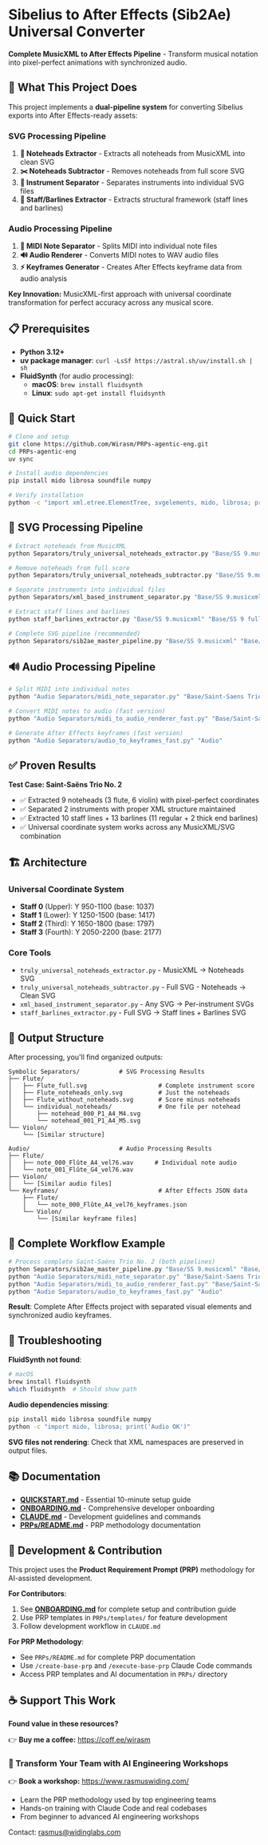 # Sibelius to After Effects (Sib2Ae) Universal Converter

**Complete MusicXML to After Effects Pipeline** - Transform musical notation into pixel-perfect animations with synchronized audio.

## 🎼 What This Project Does

This project implements a **dual-pipeline system** for converting Sibelius exports into After Effects-ready assets:

### SVG Processing Pipeline
1. **📝 Noteheads Extractor** - Extracts all noteheads from MusicXML into clean SVG
2. **✂️ Noteheads Subtractor** - Removes noteheads from full score SVG  
3. **🎯 Instrument Separator** - Separates instruments into individual SVG files
4. **📐 Staff/Barlines Extractor** - Extracts structural framework (staff lines and barlines)

### Audio Processing Pipeline
1. **🎵 MIDI Note Separator** - Splits MIDI into individual note files
2. **🔊 Audio Renderer** - Converts MIDI notes to WAV audio files
3. **⚡ Keyframes Generator** - Creates After Effects keyframe data from audio analysis

**Key Innovation:** MusicXML-first approach with universal coordinate transformation for perfect accuracy across any musical score.

## 📋 Prerequisites

- **Python 3.12+**
- **uv package manager**: `curl -LsSf https://astral.sh/uv/install.sh | sh`
- **FluidSynth** (for audio processing):
  - **macOS**: `brew install fluidsynth`
  - **Linux**: `sudo apt-get install fluidsynth`

## 🚀 Quick Start

```bash
# Clone and setup
git clone https://github.com/Wirasm/PRPs-agentic-eng.git
cd PRPs-agentic-eng
uv sync

# Install audio dependencies
pip install mido librosa soundfile numpy

# Verify installation
python -c "import xml.etree.ElementTree, svgelements, mido, librosa; print('✅ All dependencies OK')"
```

## 🎼 SVG Processing Pipeline

```bash
# Extract noteheads from MusicXML
python Separators/truly_universal_noteheads_extractor.py "Base/SS 9.musicxml"

# Remove noteheads from full score
python Separators/truly_universal_noteheads_subtractor.py "Base/SS 9.musicxml" "Base/SS 9 full.svg"

# Separate instruments into individual files
python Separators/xml_based_instrument_separator.py "Base/SS 9.musicxml" "Base/SS 9 full.svg" "output"

# Extract staff lines and barlines
python staff_barlines_extractor.py "Base/SS 9.musicxml" "Base/SS 9 full.svg"

# Complete SVG pipeline (recommended)
python Separators/sib2ae_master_pipeline.py "Base/SS 9.musicxml" "Base/SS 9 full.svg"
```

## 🔊 Audio Processing Pipeline

```bash
# Split MIDI into individual notes
python "Audio Separators/midi_note_separator.py" "Base/Saint-Saens Trio No 2.mid"

# Convert MIDI notes to audio (fast version)
python "Audio Separators/midi_to_audio_renderer_fast.py" "Base/Saint-Saens Trio No 2_individual_notes"

# Generate After Effects keyframes (fast version)
python "Audio Separators/audio_to_keyframes_fast.py" "Audio"
```

## ✅ Proven Results

**Test Case: Saint-Saëns Trio No. 2** 
- ✅ Extracted 9 noteheads (3 flute, 6 violin) with pixel-perfect coordinates
- ✅ Separated 2 instruments with proper XML structure maintained
- ✅ Extracted 10 staff lines + 13 barlines (11 regular + 2 thick end barlines)
- ✅ Universal coordinate system works across any MusicXML/SVG combination

## 🏗️ Architecture

### Universal Coordinate System
- **Staff 0** (Upper): Y 950-1100 (base: 1037)
- **Staff 1** (Lower): Y 1250-1500 (base: 1417) 
- **Staff 2** (Third): Y 1650-1800 (base: 1797)
- **Staff 3** (Fourth): Y 2050-2200 (base: 2177)

### Core Tools
- `truly_universal_noteheads_extractor.py` - MusicXML → Noteheads SVG
- `truly_universal_noteheads_subtractor.py` - Full SVG - Noteheads → Clean SVG
- `xml_based_instrument_separator.py` - Any SVG → Per-instrument SVGs
- `staff_barlines_extractor.py` - Full SVG → Staff lines + Barlines SVG

## 📁 Output Structure

After processing, you'll find organized outputs:

```
Symbolic Separators/           # SVG Processing Results
├── Flute/
│   ├── Flute_full.svg                    # Complete instrument score
│   ├── Flute_noteheads_only.svg          # Just the noteheads
│   ├── Flute_without_noteheads.svg       # Score minus noteheads
│   └── individual_noteheads/             # One file per notehead
│       ├── notehead_000_P1_A4_M4.svg
│       └── notehead_001_P1_A4_M5.svg
└── Violon/
    └── [Similar structure]

Audio/                         # Audio Processing Results
├── Flute/
│   ├── note_000_Flûte_A4_vel76.wav      # Individual note audio
│   └── note_001_Flûte_G4_vel76.wav
├── Violon/
│   └── [Similar audio files]
└── Keyframes/                            # After Effects JSON data
    ├── Flute/
    │   └── note_000_Flûte_A4_vel76_keyframes.json
    └── Violon/
        └── [Similar keyframe files]
```

## 🎯 Complete Workflow Example

```bash
# Process complete Saint-Saëns Trio No. 2 (both pipelines)
python Separators/sib2ae_master_pipeline.py "Base/SS 9.musicxml" "Base/SS 9 full.svg"
python "Audio Separators/midi_note_separator.py" "Base/Saint-Saens Trio No 2.mid"
python "Audio Separators/midi_to_audio_renderer_fast.py" "Base/Saint-Saens Trio No 2_individual_notes"
python "Audio Separators/audio_to_keyframes_fast.py" "Audio"
```

**Result**: Complete After Effects project with separated visual elements and synchronized audio keyframes.

## 🔧 Troubleshooting

**FluidSynth not found**:
```bash
# macOS
brew install fluidsynth
which fluidsynth  # Should show path
```

**Audio dependencies missing**:
```bash
pip install mido librosa soundfile numpy
python -c "import mido, librosa; print('Audio OK')"
```

**SVG files not rendering**: Check that XML namespaces are preserved in output files.

## 📚 Documentation

- **[QUICKSTART.md](QUICKSTART.md)** - Essential 10-minute setup guide
- **[ONBOARDING.md](ONBOARDING.md)** - Comprehensive developer onboarding
- **[CLAUDE.md](CLAUDE.md)** - Development guidelines and commands
- **[PRPs/README.md](PRPs/README.md)** - PRP methodology documentation

## 🚀 Development & Contribution

This project uses the **Product Requirement Prompt (PRP)** methodology for AI-assisted development. 

**For Contributors**:
1. See **[ONBOARDING.md](ONBOARDING.md)** for complete setup and contribution guide
2. Use PRP templates in `PRPs/templates/` for feature development
3. Follow development workflow in `CLAUDE.md`

**For PRP Methodology**:
- See `PRPs/README.md` for complete PRP documentation
- Use `/create-base-prp` and `/execute-base-prp` Claude Code commands
- Access PRP templates and AI documentation in `PRPs/` directory

## ☕ Support This Work

**Found value in these resources?**

👉 **Buy me a coffee:** https://coff.ee/wirasm

### 🎯 Transform Your Team with AI Engineering Workshops

👉 **Book a workshop:** https://www.rasmuswiding.com/

- Learn the PRP methodology used by top engineering teams
- Hands-on training with Claude Code and real codebases
- From beginner to advanced AI engineering workshops

Contact: rasmus@widinglabs.com
